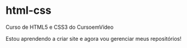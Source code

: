 # html-css
 Curso de HTML5 e CSS3 do CursoemVídeo

Estou aprendendo a criar site e agora vou gerenciar meus repositórios!